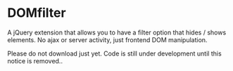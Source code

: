 # DOMfilter
A jQuery extension that allows you to have a filter option that hides / shows elements. No ajax or server activity, just frontend DOM manipulation.

Please do not download just yet. Code is still under development until this notice is removed.. 
